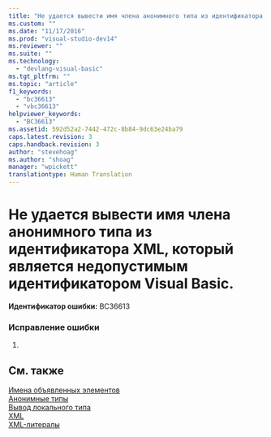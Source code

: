 ```yaml
---
title: "Не удается вывести имя члена анонимного типа из идентификатора XML, который является недопустимым идентификатором Visual Basic. | Microsoft Docs"
ms.custom: ""
ms.date: "11/17/2016"
ms.prod: "visual-studio-dev14"
ms.reviewer: ""
ms.suite: ""
ms.technology: 
  - "devlang-visual-basic"
ms.tgt_pltfrm: ""
ms.topic: "article"
f1_keywords: 
  - "bc36613"
  - "vbc36613"
helpviewer_keywords: 
  - "BC36613"
ms.assetid: 592d52a2-7442-472c-8b84-9dc63e24ba79
caps.latest.revision: 3
caps.handback.revision: 3
author: "stevehoag"
ms.author: "shoag"
manager: "wpickett"
translationtype: Human Translation
---
```

# Не удается вывести имя члена анонимного типа из идентификатора XML, который является недопустимым идентификатором Visual Basic.
**Идентификатор ошибки:** BC36613  
  
### Исправление ошибки  
  
1.  
  
## См. также  
 [Имена объявленных элементов](../../visual-basic/programming-guide/language-features/declared-elements/declared-element-names.md)   
 [Анонимные типы](../../visual-basic/programming-guide/language-features/objects-and-classes/anonymous-types.md)   
 [Вывод локального типа](../../visual-basic/programming-guide/language-features/variables/local-type-inference.md)   
 [XML](../../visual-basic/programming-guide/language-features/xml/index.md)   
 [XML\-литералы](../../visual-basic/language-reference/xml-literals/index.md)